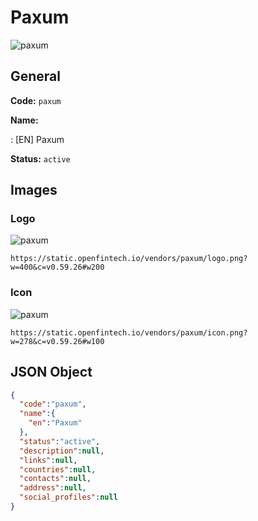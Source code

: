 
# Paxum 
![paxum](https://static.openfintech.io/vendors/paxum/logo.png?w=400&c=v0.59.26#w200)  

## General 
 
**Code:** `paxum` 
 
**Name:** 
 
:	[EN] Paxum 
 
**Status:** `active` 
 

## Images 

### Logo 
 
![paxum](https://static.openfintech.io/vendors/paxum/logo.png?w=400&c=v0.59.26#w200)  

```
https://static.openfintech.io/vendors/paxum/logo.png?w=400&c=v0.59.26#w200
```  

### Icon 
 
![paxum](https://static.openfintech.io/vendors/paxum/icon.png?w=278&c=v0.59.26#w100)  

```
https://static.openfintech.io/vendors/paxum/icon.png?w=278&c=v0.59.26#w100
```  

## JSON Object 

```json
{
  "code":"paxum",
  "name":{
    "en":"Paxum"
  },
  "status":"active",
  "description":null,
  "links":null,
  "countries":null,
  "contacts":null,
  "address":null,
  "social_profiles":null
}
```  
